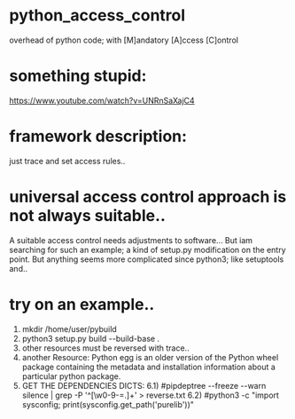 # python_access_control
overhead of python code; with [M]andatory [A]ccess [C]ontrol
# something stupid:
https://www.youtube.com/watch?v=UNRnSaXajC4
# framework description:
just trace and set access rules..
# universal access control approach is not always suitable..
A suitable access control needs adjustments to software... But iam searching for such an example;
a kind of setup.py  modification on the entry point. But anything seems more complicated since python3; like setuptools and..
# try on an example..
1) mkdir /home/user/pybuild
2) python3 setup.py build --build-base .
4) other resources must be reversed with trace..
5) another Resource: Python egg is an older version of the Python wheel package containing the metadata and installation information about a particular python package.
6) GET THE DEPENDENCIES DICTS:
6.1) #pipdeptree --freeze  --warn silence | grep -P '^[\w0-9\-=.]+' > reverse.txt
6.2) #python3 -c "import sysconfig; print(sysconfig.get_path('purelib'))"

